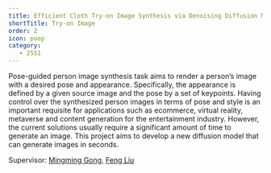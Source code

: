 ```yaml
---
title: Efficient Cloth Try-on Image Synthesis via Denoising Diffusion Model
shortTitle: Try-on Image
order: 2
icon: poop
category:
   - 25S1
---
```


Pose-guided person image synthesis task aims to render a person’s image with a desired pose and appearance. Specifically, the appearance is defined by a given source image and the pose by a set of keypoints. Having control over the synthesized person images in terms of pose and style is an important requisite for applications such as ecommerce, virtual reality, metaverse and content generation for the entertainment industry. However, the current solutions usually require a significant amount of time to generate an image. This project aims to develop a new diffusion model that can generate images in seconds.

Supervisor: [Mingming Gong](https://mingming-gong.github.io/), [Feng Liu](https://fengliu90.github.io/)